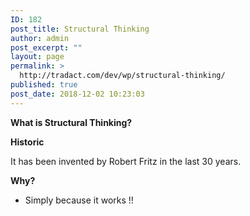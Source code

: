```yaml
---
ID: 182
post_title: Structural Thinking
author: admin
post_excerpt: ""
layout: page
permalink: >
  http://tradact.com/dev/wp/structural-thinking/
published: true
post_date: 2018-12-02 10:23:03
---
```

<strong>What is Structural Thinking? </strong>

<strong>Historic </strong>

It has been invented by Robert Fritz in the last 30 years.

<strong>Why? </strong>
<ul>
 	<li>Simply because it works !!</li>
</ul>